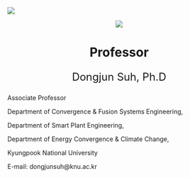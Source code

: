 
<a href="https://sites.google.com/site/knuscislab/home" target="_blank"><img src="https://img.shields.io/badge/SITE-333333?style=for-the-badge&logoColor=white"/></a>
<div align=center>
        <img src="https://capsule-render.vercel.app/api?type=waving&color=auto&height=200&section=header&text=SCISLAB&fontSize=90" />
</div>
<div align=center>
	<h1> Professor </h1>
  	<p style="font-size:24px">
		Dongjun Suh, Ph.D
	</p>
	<div align=left>
 		<p>Associate Professor</p>
  		<p>Department of Convergence & Fusion Systems Engineering,</p>
  		<p>Department of Smart Plant Engineering,</p>
  		<p>Department of Energy Convergence & Climate Change,</p>
  		<p>Kyungpook National University</p>
  		<p>E-mail: dongjunsuh@knu.ac.kr</p> 
	</div>
</div>			
